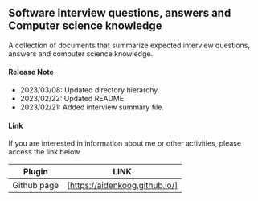 ## Software interview questions, answers and Computer science knowledge

A collection of documents that summarize expected interview questions, answers and computer science knowledge.

#### Release Note

- 2023/03/08: Updated directory hierarchy.
- 2023/02/22: Updated README
- 2023/02/21: Added interview summary file.

#### Link

If you are interested in information about me or other activities, please access the link below.

| Plugin      | LINK                           |
| ----------- | ------------------------------ |
| Github page | [https://aidenkoog.github.io/] |
